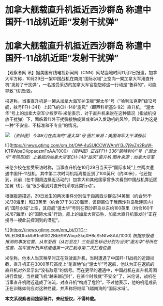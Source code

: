 # 加拿大舰载直升机抵近西沙群岛 称遭中国歼-11战机近距“发射干扰弹”

# 加拿大舰载直升机抵近西沙群岛 称遭中国歼-11战机近距“发射干扰弹”

【观察者网
讯】据美国有线电视新闻网（CNN）网站当地时间11月2日报道，加拿大军方称，10月29日一架中国战机在南海“国际水域”上空向一架加拿大军用直升机“发射了干扰弹”，一名接受采访的加拿大军官抱怨称这一行动是“鲁莽的”，可能导致飞机坠毁。

报道称，当事直升机是一架从加拿大海军护卫舰“渥太华”号（“哈利法克斯”级12号舰，舷号FFH-341）上起飞的CH-148“旋风”（即西科斯基S-92）直升机，“渥太华”号上的加拿大空军少校罗布·米伦表示，对于直升机来说在这种情况（指战机投放干扰弹）下，面临着红外干扰弹接触旋翼或者进入发动机的风险，因此认为这是一种“不安全、不标准和不专业”的情况。

![](https://inews.gtimg.com/om_bt/OJZrjHzoJmuEvbTfuUZ7bJROSDgXh2YMb0q0Ykr8STIiUAA/1000)
_（资料图）今年9月在南海的“渥太华”号 图片来源：美国海军太平洋舰队_

![](https://inews.gtimg.com/om_bt/OW-4uSUICCWWAmYl3J7j9yZn2RuW-
KTRWpaDKppaozmFoAA/1000)
_（资料图）正在FFH-336“蒙特利尔”号（“渥太华”号同型舰）上着舰的加拿大空军CH-148“旋风”直升机 图片来源：加拿大空军_

米伦少校在接受采访时称，当事直升机在10月29日当天于“国际水域”上空两次遭遇中国歼-11战机，其中第二次时两机距离接近到了100英尺（约30米），他还提到，此前（在中国周边抵近活动的）加拿大和其他国家曾多次看到中国战机靠近固定翼飞机，但“很少看到对直升机采取此类行动”。

根据报道描述，29日发生的两次事件分别位于距离西沙群岛34英里（约合55千米/30海里）和23英里（约合37千米/20海里，该距离位于我西沙群岛毗连区内）的“国际水域”上空，其母舰“渥太华”号则在西沙群岛以东约100英里（约合160千米/87海里）的“国际水域”行动，舰上的加拿大官员称，加拿大直升机事发时“正在搜寻一艘此前探测到的潜艇”。

![](https://inews.gtimg.com/om_bt/OTG--
WLEDBDhxklb61mRXG2BbE9AWbqxSkqXH6cS5Nfw8AA/1000)
_根据原报道推测的事发位置，从东至西（从右至左）三处蓝色标记分别为当天“渥太华”号所在位置、加军直升机声称遭遇第一次拦截与第二次拦截位置_

米伦称，他本人当天稍早时正在驾驶直升机，当时遭遇了中国歼-11战机的近距拦截，直升机正在3000英尺高度上“笔直地”向“渥太华”号返航，他认为正在返航的直升机对外显示出“没有敌意”的信号。而在更早的遭遇中，中国战机在直升机周围进行盘旋，当拦截飞机“越来越近时”，在某个时候就“不安全”了，米伦说，战机在当事直升机附近造成了湍流，对直升机“构成了危险”。不过他表示，他的机组成员正在训练如何应对这种拦截，并声称将继续飞越南海的“国际水域”。

**本文系观察者网独家稿件，未经授权，不得转载。**


